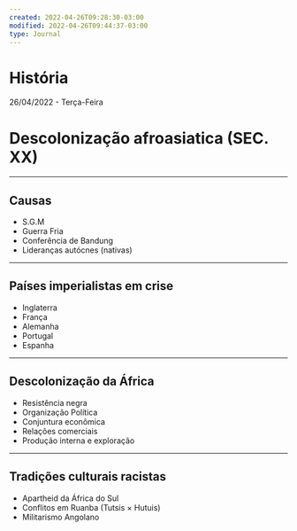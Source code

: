 ```yaml
---
created: 2022-04-26T09:28:30-03:00
modified: 2022-04-26T09:44:37-03:00
type: Journal
---
```


# História

26/04/2022 - Terça-Feira

# Descolonização afroasiatica (SEC. XX)
---
## Causas

- S.G.M
- Guerra Fria
- Conferência de Bandung
- Lideranças autócnes (nativas)

---

## Países imperialistas em crise

- Inglaterra
- França 
- Alemanha
- Portugal
- Espanha

---

## Descolonização da África

- Resistência negra
- Organização Política 
- Conjuntura econômica
- Relações comerciais
- Produção interna e exploração

---

## Tradições culturais racistas

- Apartheid da África do Sul
- Conflitos em Ruanba (Tutsis × Hutuis)
- Militarismo Angolano
